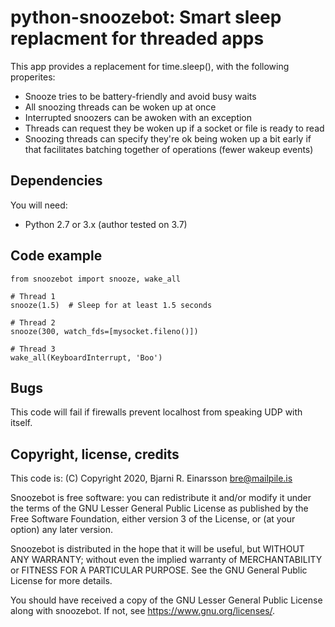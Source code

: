 # python-snoozebot: Smart sleep replacment for threaded apps

This app provides a replacement for time.sleep(), with the following properites:

   - Snooze tries to be battery-friendly and avoid busy waits
   - All snoozing threads can be woken up at once
   - Interrupted snoozers can be awoken with an exception
   - Threads can request they be woken up if a socket or file is ready to read
   - Snoozing threads can specify they're ok being woken up a bit early if that
     facilitates batching together of operations (fewer wakeup events)


## Dependencies

You will need:

   * Python 2.7 or 3.x (author tested on 3.7)


## Code example

    from snoozebot import snooze, wake_all

    # Thread 1
    snooze(1.5)  # Sleep for at least 1.5 seconds

    # Thread 2
    snooze(300, watch_fds=[mysocket.fileno()])

    # Thread 3
    wake_all(KeyboardInterrupt, 'Boo')


## Bugs

This code will fail if firewalls prevent localhost from speaking UDP with
itself.


## Copyright, license, credits

This code is: (C) Copyright 2020, Bjarni R. Einarsson <bre@mailpile.is>

Snoozebot is free software: you can redistribute it and/or modify
it under the terms of the GNU Lesser General Public License as
published by the Free Software Foundation, either version 3 of
the License, or (at your option) any later version.

Snoozebot is distributed in the hope that it will be useful,
but WITHOUT ANY WARRANTY; without even the implied warranty of
MERCHANTABILITY or FITNESS FOR A PARTICULAR PURPOSE.  See the
GNU General Public License for more details.

You should have received a copy of the GNU Lesser General Public
License along with snoozebot. If not, see <https://www.gnu.org/licenses/>.
